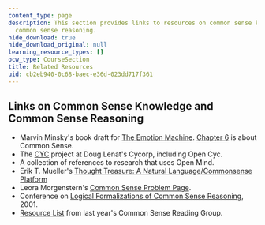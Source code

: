 ```yaml
---
content_type: page
description: This section provides links to resources on common sense knowledge and
  common sense reasoning.
hide_download: true
hide_download_original: null
learning_resource_types: []
ocw_type: CourseSection
title: Related Resources
uid: cb2eb940-0c68-baec-e36d-023dd717f361
---
```


Links on Common Sense Knowledge and Common Sense Reasoning
----------------------------------------------------------

*   Marvin Minsky's book draft for [The Emotion Machine](http://www.media.mit.edu/~minsky). [Chapter 6](http://web.media.mit.edu/~minsky/E6/eb6.html) is about Common Sense.
*   The [CYC](http://www.cyc.com/) project at Doug Lenat's Cycorp, including Open Cyc.
*   A collection of references to research that uses Open Mind.
*   Erik T. Mueller's [Thought Treasure: A Natural Language/Commonsense Platform](http://citeseerx.ist.psu.edu/viewdoc/download?doi=10.1.1.35.9720&rep=rep1&type=pdf)
*   Leora Morgenstern's [Common Sense Problem Page](http://www-formal.stanford.edu/leora/cs/).
*   Conference on [Logical Formalizations of Common Sense Reasoning](http://www.cs.nyu.edu/faculty/davise/commonsense01/), 2001.
*   [Resource List](https://www.media.mit.edu/projects/open-mind-common-sense/overview/) from last year's Common Sense Reading Group.
